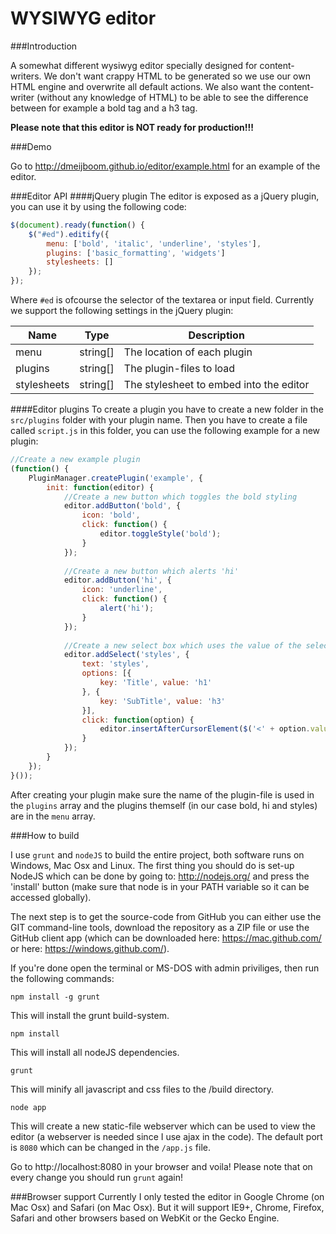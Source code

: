 WYSIWYG editor
======
###Introduction

A somewhat different wysiwyg editor specially designed for content-writers.
We don't want crappy HTML to be generated so we use our own HTML engine and overwrite all default actions.
We also want the content-writer (without any knowledge of HTML) to be able to see the difference between for example a bold tag and a h3 tag.

**Please note that this editor is NOT ready for production!!!**


###Demo

Go to http://dmeijboom.github.io/editor/example.html for an example of the editor.


###Editor API
####jQuery plugin
The editor is exposed as a jQuery plugin, you can use it by using the following code:

```js
$(document).ready(function() {
    $("#ed").editify({
        menu: ['bold', 'italic', 'underline', 'styles'],
        plugins: ['basic_formatting', 'widgets']
        stylesheets: []   
    });
});
```

Where `#ed` is ofcourse the selector of the textarea or input field.
Currently we support the following settings in the jQuery plugin:

Name | Type | Description
--- | --- | ---
menu | string[] | The location of each plugin
plugins | string[] | The plugin-files to load
stylesheets | string[] | The stylesheet to embed into the editor

####Editor plugins
To create a plugin you have to create a new folder in the `src/plugins` folder with your plugin name.
Then you have to create a file called `script.js` in this folder, you can use the following example for a new plugin:

```js
//Create a new example plugin
(function() {
    PluginManager.createPlugin('example', {
        init: function(editor) {
            //Create a new button which toggles the bold styling
            editor.addButton('bold', {
                icon: 'bold',
                click: function() {
                    editor.toggleStyle('bold');
                }
            });
            
            //Create a new button which alerts 'hi'
            editor.addButton('hi', {
                icon: 'underline',
                click: function() {
                    alert('hi');
                }
            });
            
            //Create a new select box which uses the value of the selected item to create a new element
            editor.addSelect('styles', {
                text: 'styles',
                options: [{
                    key: 'Title', value: 'h1'
                }, {
                    key: 'SubTitle', value: 'h3'
                }],
                click: function(option) {
                    editor.insertAfterCursorElement($('<' + option.value + '/>').html('&nbsp;'));
                }
            });
        }
    });
}());
```

After creating your plugin make sure the name of the plugin-file is used in the `plugins` array and the plugins themself (in our case bold, hi and styles) are in the `menu` array.


###How to build

I use `grunt` and `nodeJS` to build the entire project, both software runs on Windows, Mac Osx and Linux.
The first thing you should do is set-up NodeJS which can be done by going to: http://nodejs.org/ and press the 'install' button (make sure that node is in your PATH variable so it can be accessed globally).

The next step is to get the source-code from GitHub you can either use the GIT command-line tools, download the repository as a ZIP file or use the GitHub client app (which can be downloaded here: https://mac.github.com/ or here: https://windows.github.com/).

If you're done open the terminal or MS-DOS with admin priviliges, then run the following commands:

```
npm install -g grunt
```

This will install the grunt build-system.

```
npm install
```

This will install all nodeJS dependencies.

```
grunt
```

This will minify all javascript and css files to the /build directory.

```
node app
```

This will create a new static-file webserver which can be used to view the editor (a webserver is needed since I use ajax in the code). The default port is `8080` which can be changed in the `/app.js` file.

Go to http://localhost:8080 in your browser and voila!
Please note that on every change you should run `grunt` again!


###Browser support
Currently I only tested the editor in Google Chrome (on Mac Osx) and Safari (on Mac Osx). But it will support IE9+, Chrome, Firefox, Safari and other browsers based on WebKit or the Gecko Engine.
